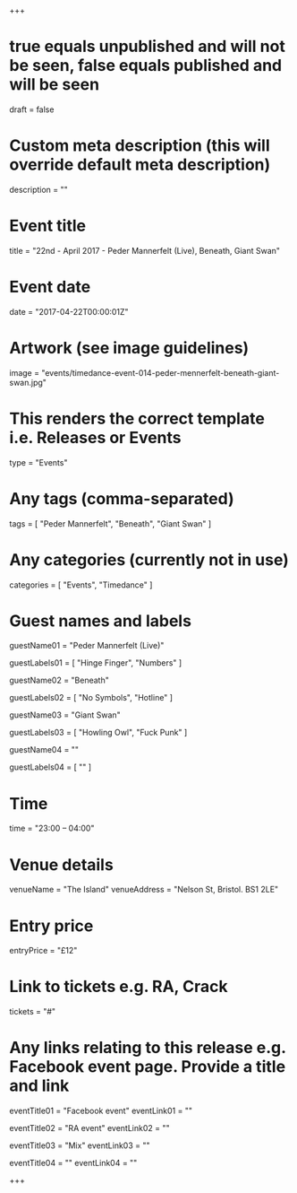 +++

# true equals unpublished and will not be seen, false equals published and will be seen
draft = false

# Custom meta description (this will override default meta description)
description = ""

# Event title
title = "22nd - April 2017 - Peder Mannerfelt (Live), Beneath, Giant Swan"

# Event date
date = "2017-04-22T00:00:01Z"

# Artwork (see image guidelines)
image = "events/timedance-event-014-peder-mennerfelt-beneath-giant-swan.jpg"

# This renders the correct template i.e. Releases or Events
type = "Events"

# Any tags (comma-separated)
tags = [ 
	"Peder Mannerfelt",
	"Beneath",
	"Giant Swan"
]

# Any categories (currently not in use)
categories = [
  "Events",
  "Timedance"
]

# Guest names and labels
guestName01 = "Peder Mannerfelt (Live)"

guestLabels01 = [
	"Hinge Finger",
	"Numbers"
]

guestName02 = "Beneath"

guestLabels02 = [
	"No Symbols",
	"Hotline"
]

guestName03 = "Giant Swan"

guestLabels03 = [
	"Howling Owl",
	"Fuck Punk"
]

guestName04 = ""

guestLabels04 = [
	""
]

# Time
time = "23:00 – 04:00"

# Venue details
venueName = "The Island"
venueAddress = "Nelson St, Bristol. BS1 2LE"

# Entry price
entryPrice = "£12"

# Link to tickets e.g. RA, Crack 
tickets = "#"

# Any links relating to this release e.g. Facebook event page. Provide a title and link
eventTitle01 = "Facebook event"
eventLink01 = ""

eventTitle02 = "RA event"
eventLink02 = ""

eventTitle03 = "Mix"
eventLink03 = ""

eventTitle04 = ""
eventLink04 = ""


+++
